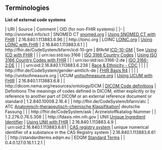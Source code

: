 ## Terminologies

**List of external code systems**

| URI | Source | Comment | OID (for non-FHIR systems) | 
|-
| http<nolink>://snomed.info/sct | SNOMED CT [snomed.org](http://snomed.org/) | [Using SNOMED CT with FHIR](http://hl7.org/fhir/snomedct.html) | 2.16.840.1.113883.6.96 |
| http<nolink>://loinc.org | LOINC [LOINC.org](http://loinc.org/) | [Using LOINC with FHIR](https://www.hl7.org/fhir/loinc.html) | 2.16.840.1.113883.6.1 |
| http<nolink>://fhir.de/CodeSystem/bfarm/icd-10-gm | BfArM [ICD-10-GM](https://www.dimdi.de/dynamic/de/klassifikationen/icd/icd-10-gm/) | See [Using ICD with FHIR](https://www.hl7.org/fhir/icd.html) |  | 
| urn:iso:std:iso:3166 | [ISO 3166 Country Codes](https://www.iso.org/iso-3166-country-codes.html) | [Using ISO 3166 Country Codes with FHIR](https://www.hl7.org/fhir/iso3166.html) |  | 
| urn:iso:std:iso:3166-2:de | [ISO 3166-2:DE](https://www.iso.org/obp/ui/#iso:code:3166:DE) | | |
| urn:oid:2.16.840.1.113883.6.238 | [Race & Ethnicity - CDC](http://build.fhir.org/ig/HL7/US-Core/CodeSystem-cdcrec.html) | | |
| http<nolink>://fhir.de/CodeSystem/gender-amtlich-de | [FHIR Basis R4](https://simplifier.net/guide/basisprofil-de-r4/Patient.gender) | | | 
| http<nolink>://unitsofmeasure.org | UCUM [unitsofmeasure.org](http://unitsofmeasure.org/) | [Using UCUM with FHIR](http://hl7.org/fhir/ucum.html) | 2.16.840.1.113883.6.8 | 
| http<nolink>://dicom.nema.org/resources/ontology/DCM | [DICOM Code definitions](https://www.hl7.org/fhir/codesystem-dicom-dcim.html) | Definitions 	The meanings of codes defined in DICOM, either explicitly or by reference to another part of DICOM or an external reference document or standard | 1.2.840.10008.2.16.4 | 
| http<nolink>://fhir.de/CodeSystem/bfarm/atc | ATC [Anatomisch-therapeutisch-chemische Klassifikation](https://www.dimdi.de/dynamic/de/arzneimittel/atc-klassifikation/)| deutsche Fassung | | 
| http<nolink>://fhir.de/CodeSystem/ask | Arzneistoffkatalog-Nummer | | 1.2.276.0.76.5.308 |
| http<nolink>://fdasis.nlm.nih.gov | UNII [Unique Ingredient Identifier](http://www.fda.gov/Drugs/InformationOnDrugs/ucm142438.htm) | [Using UNII with FHIR](http://hl7.org/fhir/unii.html) | 2.16.840.1.113883.4.9 |    
| urn:oid:2.16.840.1.113883.6.61 | [CAS registry system](https://www.cas.org/support/documentation/chemical-substances) | unique numerical identifier of a substance in the CAS Registry system | 2.16.840.1.113883.6.61 |
| http<nolink>://standardterms.edqm.eu | EDQM [Standard Terms](https://standardterms.edqm.eu/) |  | 0.4.0.127.0.16.1.1.2.1 |  